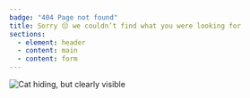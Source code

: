 ```yaml
---
badge: "404 Page not found"
title: Sorry 😔 we couldn’t find what you were looking for
sections:
  - element: header
  - content: main
  - content: form
---
```


![Cat hiding, but clearly visible](https://http.cat/404)
